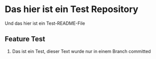 # Das hier ist ein Test Repository

Und das hier ist ein Test-README-File

## Feature Test

1. Das ist ein Test, dieser Text wurde nur in einem Branch committed